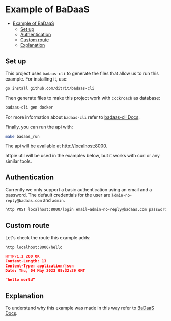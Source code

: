 # Example of BaDaaS

- [Example of BaDaaS](#example-of-badaas)
  - [Set up](#set-up)
  - [Authentication](#authentication)
  - [Custom route](#custom-route)
  - [Explanation](#explanation)

## Set up

This project uses `badaas-cli` to generate the files that allow us to run this example. For installing it, use:

```bash
go install github.com/ditrit/badaas-cli
```

Then generate files to make this project work with `cockroach` as database:

```bash
badaas-cli gen docker
```

For more information about `badaas-cli` refer to [badaas-cli Docs](https://github.com/ditrit/badaas-cli/README.md).

Finally, you can run the api with:

```bash
make badaas_run
```

The api will be available at <http://localhost:8000>.

httpie util will be used in the examples below, but it works with curl or any similar tools.

## Authentication

Currently we only support a basic authentication using an email and a password.
The default credentials for the user are ̀`admin-no-reply@badaas.com` and `admin`.

```bash
http POST localhost:8000/login email=admin-no-reply@badaas.com password=admin
```

## Custom route

Let's check the route this example adds:

```bash
http localhost:8000/hello
```

```json
HTTP/1.1 200 OK
Content-Length: 13
Content-Type: application/json
Date: Thu, 04 May 2023 09:32:29 GMT

"hello world"
```

## Explanation

To understand why this example was made in this way refer to [BaDaaS Docs](https://github.com/ditrit/badaas/README.md#step-by-step-instructions).
